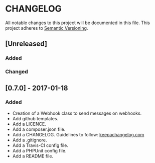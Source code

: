 CHANGELOG
=========

All notable changes to this project will be documented in this file.
This project adheres to [Semantic Versioning](http://semver.org/).

[Unreleased]
------------

### Added

### Changed

[0.7.0] - 2017-01-18
--------------------

### Added

- Creation of a Webhook class to send messages on webhooks.
- Add github templates.
- Add a LICENCE.
- Add a composer.json file.
- Add a CHANGELOG. Guidelines to follow: [keepachangelog.com](http://keepachangelog.com/)
- Add a .gitignore.
- Add a Travis-CI config file.
- Add a PHPUnit config file.
- Add a README file.
